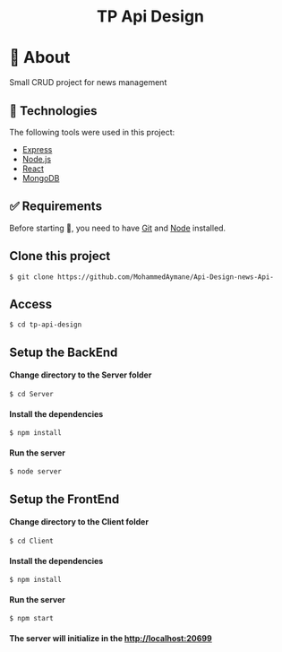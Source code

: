 <div align="center" id="top"> 
</div>

<h1 align="center">TP Api Design</h1>

# :dart: About

Small CRUD project for news management 

## :rocket: Technologies

The following tools were used in this project:

- [Express](https://expressjs.com/fr/)
- [Node.js](https://nodejs.org/en/)
- [React](https://fr.reactjs.org/)
- [MongoDB](https://www.mongodb.com/)

## :white_check_mark: Requirements

Before starting :checkered_flag:, you need to have [Git](https://git-scm.com) and [Node](https://nodejs.org/en/) installed.

## Clone this project
```
$ git clone https://github.com/MohammedAymane/Api-Design-news-Api-
```
## Access
```
$ cd tp-api-design
```
## Setup the BackEnd

#### Change directory to the Server folder
```
$ cd Server
```
#### Install the dependencies
```
$ npm install
```
#### Run the server
```
$ node server
```
## Setup the FrontEnd

#### Change directory to the Client folder
```
$ cd Client
```
#### Install the dependencies
```
$ npm install
```
#### Run the server
```
$ npm start
```
#### The server will initialize in the <http://localhost:20699>
